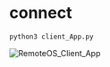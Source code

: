 # connect
```
python3 client_App.py
```
![RemoteOS_Client_App](https://user-images.githubusercontent.com/86805843/167257142-b1056aa1-4bf2-41a6-b2c0-74a683148113.png)
